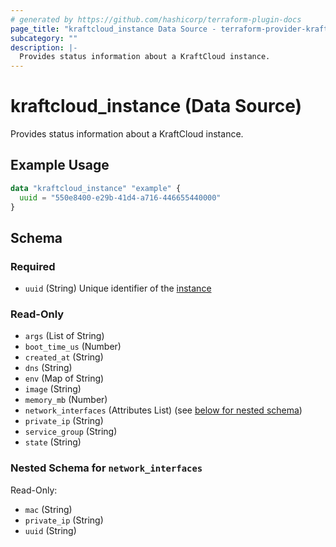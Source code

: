 ```yaml
---
# generated by https://github.com/hashicorp/terraform-plugin-docs
page_title: "kraftcloud_instance Data Source - terraform-provider-kraftcloud"
subcategory: ""
description: |-
  Provides status information about a KraftCloud instance.
---
```


# kraftcloud_instance (Data Source)

Provides status information about a KraftCloud instance.

## Example Usage

```terraform
data "kraftcloud_instance" "example" {
  uuid = "550e8400-e29b-41d4-a716-446655440000"
}
```

<!-- schema generated by tfplugindocs -->
## Schema

### Required

- `uuid` (String) Unique identifier of the [instance](https://docs.kraft.cloud/002-rest-api-v1-instances.html)

### Read-Only

- `args` (List of String)
- `boot_time_us` (Number)
- `created_at` (String)
- `dns` (String)
- `env` (Map of String)
- `image` (String)
- `memory_mb` (Number)
- `network_interfaces` (Attributes List) (see [below for nested schema](#nestedatt--network_interfaces))
- `private_ip` (String)
- `service_group` (String)
- `state` (String)

<a id="nestedatt--network_interfaces"></a>
### Nested Schema for `network_interfaces`

Read-Only:

- `mac` (String)
- `private_ip` (String)
- `uuid` (String)
